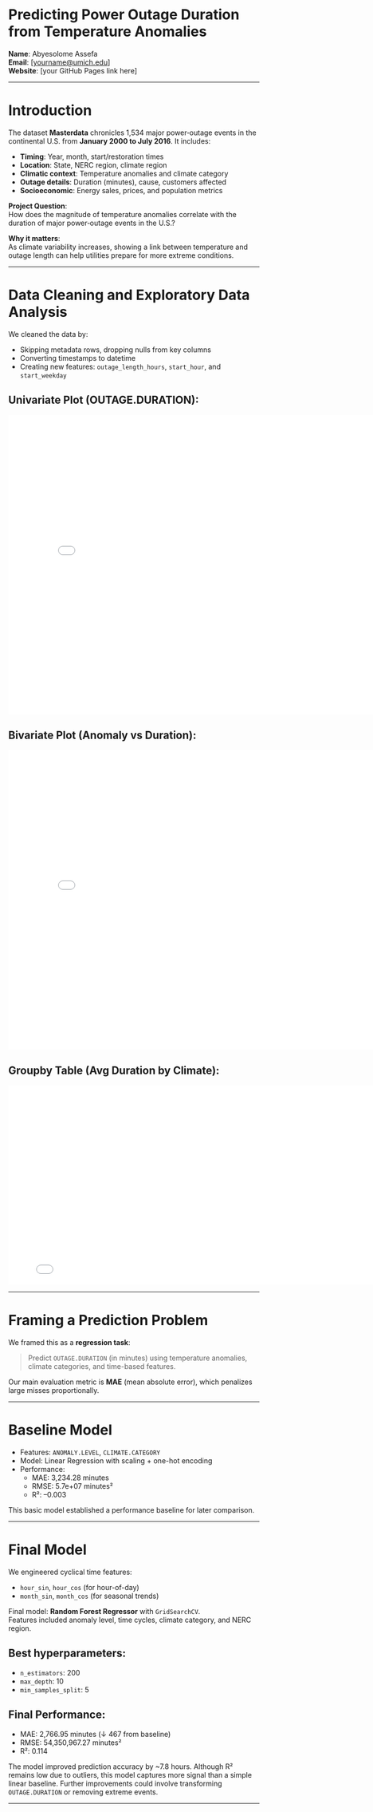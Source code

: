 # Predicting Power Outage Duration from Temperature Anomalies

**Name**: Abyesolome Assefa  
**Email**: [yourname@umich.edu]  
**Website**: [your GitHub Pages link here]

---

# Introduction

The dataset **Masterdata** chronicles 1,534 major power‐outage events in the continental U.S. from **January 2000 to July 2016**. It includes:

- **Timing**: Year, month, start/restoration times  
- **Location**: State, NERC region, climate region  
- **Climatic context**: Temperature anomalies and climate category  
- **Outage details**: Duration (minutes), cause, customers affected  
- **Socioeconomic**: Energy sales, prices, and population metrics  

**Project Question**:  
How does the magnitude of temperature anomalies correlate with the duration of major power‐outage events in the U.S.?

**Why it matters**:  
As climate variability increases, showing a link between temperature and outage length can help utilities prepare for more extreme conditions.

---

# Data Cleaning and Exploratory Data Analysis

We cleaned the data by:
- Skipping metadata rows, dropping nulls from key columns
- Converting timestamps to datetime
- Creating new features: `outage_length_hours`, `start_hour`, and `start_weekday`

## Univariate Plot (OUTAGE.DURATION):
<iframe src="assets/univariate_plot.html" width="800" height="600" frameborder="0"></iframe>

## Bivariate Plot (Anomaly vs Duration):
<iframe src="assets/bivariate_plot.html" width="800" height="600" frameborder="0"></iframe>

## Groupby Table (Avg Duration by Climate):
<iframe src="assets/groupby_table.html" width="800" height="400" frameborder="0"></iframe>

---

# Framing a Prediction Problem

We framed this as a **regression task**:  
> Predict `OUTAGE.DURATION` (in minutes) using temperature anomalies, climate categories, and time-based features.

Our main evaluation metric is **MAE** (mean absolute error), which penalizes large misses proportionally.

---

# Baseline Model

- Features: `ANOMALY.LEVEL`, `CLIMATE.CATEGORY`
- Model: Linear Regression with scaling + one-hot encoding
- Performance:
  - MAE: 3,234.28 minutes
  - RMSE: 5.7e+07 minutes²
  - R²: –0.003

This basic model established a performance baseline for later comparison.

---

# Final Model

We engineered cyclical time features:

- `hour_sin`, `hour_cos` (for hour-of-day)
- `month_sin`, `month_cos` (for seasonal trends)

Final model: **Random Forest Regressor** with `GridSearchCV`.  
Features included anomaly level, time cycles, climate category, and NERC region.

## Best hyperparameters:
- `n_estimators`: 200
- `max_depth`: 10
- `min_samples_split`: 5

## Final Performance:
- MAE: 2,766.95 minutes (↓ 467 from baseline)
- RMSE: 54,350,967.27 minutes²
- R²: 0.114

The model improved prediction accuracy by ~7.8 hours. Although R² remains low due to outliers, this model captures more signal than a simple linear baseline. Further improvements could involve transforming `OUTAGE.DURATION` or removing extreme events.

---

